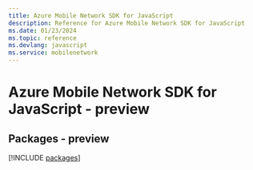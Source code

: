 ```yaml
---
title: Azure Mobile Network SDK for JavaScript
description: Reference for Azure Mobile Network SDK for JavaScript
ms.date: 01/23/2024
ms.topic: reference
ms.devlang: javascript
ms.service: mobilenetwork
---
```

# Azure Mobile Network SDK for JavaScript - preview
## Packages - preview
[!INCLUDE [packages](mobile-network-index.md)]